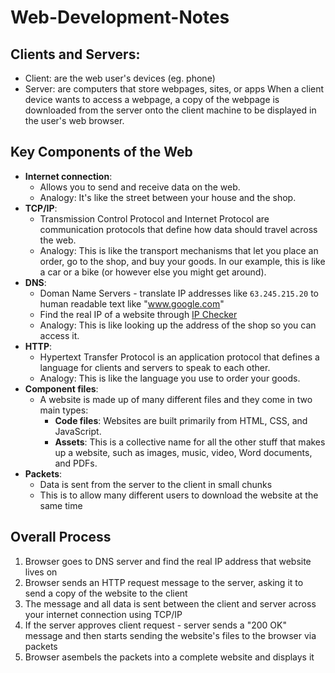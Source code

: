 # Web-Development-Notes

## Clients and Servers:
- Client: are the web user's devices (eg. phone)
- Server: are computers that store webpages, sites, or apps
When a client device wants to access a webpage, a copy of the webpage is downloaded from the server onto the client machine to be displayed in the user's web browser.


## Key Components of the Web
- **Internet connection**: 
  - Allows you to send and receive data on the web. 
  - Analogy: It's like the street between your house and the shop.
- **TCP/IP**: 
  - Transmission Control Protocol and Internet Protocol are communication protocols that define how data should travel across the web.
  - Analogy: This is like the transport mechanisms that let you place an order, go to the shop, and buy your goods. In our example, this is like a car or a bike (or however else you might get around).
- **DNS**: 
  - Doman Name Servers - translate IP addresses like `63.245.215.20` to human readable text like "www.google.com" 
  - Find the real IP of a website through [IP Checker](https://ipinfo.info/html/ip_checker.php)
  - Analogy: This is like looking up the address of the shop so you can access it.
- **HTTP**: 
  - Hypertext Transfer Protocol is an application protocol that defines a language for clients and servers to speak to each other.
  - Analogy: This is like the language you use to order your goods.
- **Component files**: 
  - A website is made up of many different files and they come in two main types:
    - **Code files**: Websites are built primarily from HTML, CSS, and JavaScript.
    - **Assets**: This is a collective name for all the other stuff that makes up a website, such as images, music, video, Word documents, and PDFs.
- **Packets**:
  - Data is sent from the server to the client in small chunks
  - This is to allow many different users to download the website at the same time

## Overall Process 
1. Browser goes to DNS server and find the real IP address that website lives on
2. Browser sends an HTTP request message to the server, asking it to send a copy of the website to the client
3. The message and all data is sent between the client and server across your internet connection using TCP/IP
4. If the server approves client request - server sends a "200 OK" message and then starts sending the website's files to the browser via packets
5. Browser asembels the packets into a complete website and displays it
